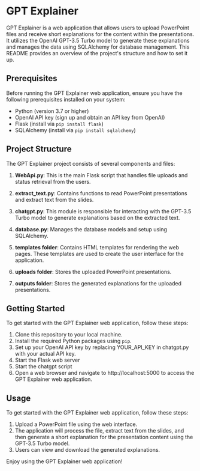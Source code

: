 # GPT Explainer

GPT Explainer is a web application that allows users to upload PowerPoint files and receive short explanations for the content within the presentations. It utilizes the OpenAI GPT-3.5 Turbo model to generate these explanations and manages the data using SQLAlchemy for database management. This README provides an overview of the project's structure and how to set it up.

## Prerequisites

Before running the GPT Explainer web application, ensure you have the following prerequisites installed on your system:

- Python (version 3.7 or higher)
- OpenAI API key (sign up and obtain an API key from OpenAI)
- Flask (install via `pip install flask`)
- SQLAlchemy (install via `pip install sqlalchemy`)

## Project Structure

The GPT Explainer project consists of several components and files:

1. **WebApi.py**: This is the main Flask script that handles file uploads and status retrieval from the users.

2. **extract_text.py**: Contains functions to read PowerPoint presentations and extract text from the slides.

3. **chatgpt.py**: This module is responsible for interacting with the GPT-3.5 Turbo model to generate explanations based on the extracted text.

4. **database.py**: Manages the database models and setup using SQLAlchemy.

5. **templates folder**: Contains HTML templates for rendering the web pages. These templates are used to create the user interface for the application.

6. **uploads folder**: Stores the uploaded PowerPoint presentations.

7. **outputs folder**: Stores the generated explanations for the uploaded presentations.

## Getting Started

To get started with the GPT Explainer web application, follow these steps:

1. Clone this repository to your local machine.
2. Install the required Python packages using `pip`.
3. Set up your OpenAI API key by replacing YOUR_API_KEY in chatgpt.py with your actual API key.
4. Start the Flask web server
5. Start the chatgpt script
6. Open a web browser and navigate to http://localhost:5000 to access the GPT Explainer web application.

## Usage

To get started with the GPT Explainer web application, follow these steps:

1. Upload a PowerPoint file using the web interface.
2. The application will process the file, extract text from the slides, and then generate a short explanation for the presentation content using the GPT-3.5 Turbo model.
3. Users can view and download the generated explanations.


Enjoy using the GPT Explainer web application! 
